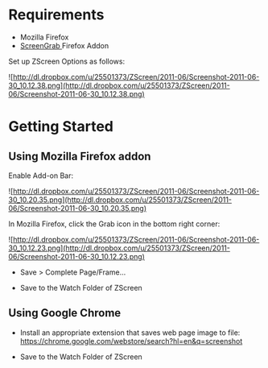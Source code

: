 # Requirements #

  * Mozilla Firefox
  * [ScreenGrab ](https://addons.mozilla.org/en-US/firefox/addon/1146) Firefox Addon

Set up ZScreen Options as follows:

![http://dl.dropbox.com/u/25501373/ZScreen/2011-06/Screenshot-2011-06-30_10.12.38.png](http://dl.dropbox.com/u/25501373/ZScreen/2011-06/Screenshot-2011-06-30_10.12.38.png)

# Getting Started #
## Using Mozilla Firefox addon ##

Enable Add-on Bar:

![http://dl.dropbox.com/u/25501373/ZScreen/2011-06/Screenshot-2011-06-30_10.20.35.png](http://dl.dropbox.com/u/25501373/ZScreen/2011-06/Screenshot-2011-06-30_10.20.35.png)

In Mozilla Firefox, click the Grab icon in the bottom right corner:

![http://dl.dropbox.com/u/25501373/ZScreen/2011-06/Screenshot-2011-06-30_10.12.23.png](http://dl.dropbox.com/u/25501373/ZScreen/2011-06/Screenshot-2011-06-30_10.12.23.png)

  * Save > Complete Page/Frame...

  * Save to the Watch Folder of ZScreen

## Using Google Chrome ##
  * Install an appropriate extension that saves web page image to file:
https://chrome.google.com/webstore/search?hl=en&q=screenshot

  * Save to the Watch Folder of ZScreen